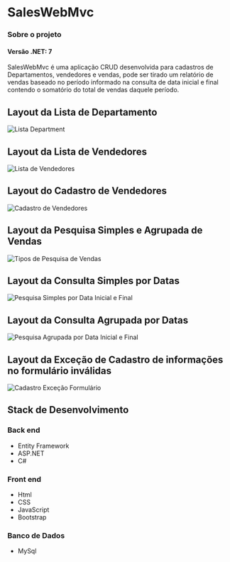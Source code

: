 # SalesWebMvc
### Sobre o projeto
#### Versão .NET: 7
SalesWebMvc é uma aplicação CRUD desenvolvida para cadastros de Departamentos, vendedores e vendas, pode ser tirado um relatório de vendas baseado no período informado na consulta de data inicial e final contendo o somatório do total de vendas daquele período.

## Layout da Lista de Departamento
![Lista Department](https://github.com/gustavommcv/SalesWebMvc/assets/88604190/3cb37b43-03ac-42b2-bed2-7d4dced46996)

## Layout da Lista de Vendedores
![Lista de Vendedores](https://github.com/gustavommcv/SalesWebMvc/assets/88604190/50babc1e-5c86-4292-8a42-1c8fda6b9bd4)

## Layout do Cadastro de Vendedores
![Cadastro de Vendedores](https://github.com/gustavommcv/SalesWebMvc/assets/88604190/34d6e098-3422-4461-98fd-040d666e2589)

## Layout da Pesquisa Simples e Agrupada de Vendas
![Tipos de Pesquisa de Vendas](https://i.pinimg.com/originals/92/3e/24/923e2413172dfbe67c80b6662ac54c4a.jpg)

## Layout da Consulta Simples por Datas
![Pesquisa Simples por Data Inicial e Final](https://i.pinimg.com/originals/92/3e/24/923e2413172dfbe67c80b6662ac54c4a.jpg)

## Layout da Consulta Agrupada por Datas
![Pesquisa Agrupada por Data Inicial e Final](https://i.pinimg.com/originals/92/3e/24/923e2413172dfbe67c80b6662ac54c4a.jpg)

## Layout da Exceção de Cadastro de informações no formulário inválidas
![Cadastro Exceção Formulário](https://github.com/gustavommcv/SalesWebMvc/assets/88604190/79307358-24eb-4028-9464-c6f11d2d4aec)

## Stack de Desenvolvimento
### Back end
- Entity Framework
- ASP.NET⠀
- C#

### Front end
- Html
- CSS
- JavaScript
- Bootstrap

### Banco de Dados
- MySql
